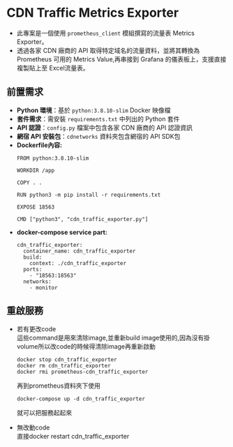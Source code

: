# CDN Traffic Metrics Exporter

- 此專案是一個使用 `prometheus_client` 模組撰寫的流量表 Metrics Exporter。  
- 透過各家 CDN 廠商的 API 取得特定域名的流量資料，並將其轉換為 Prometheus 可用的 Metrics Value,再串接到 Grafana 的儀表板上，支援直接複製貼上至 Excel流量表。

## 前置需求
- **Python 環境**：基於 `python:3.8.10-slim` Docker 映像檔
- **套件需求**：需安裝 `requirements.txt` 中列出的 Python 套件
- **API 認證**：`config.py` 檔案中包含各家 CDN 廠商的 API 認證資訊
- **網宿 API 安裝包**：`cdnetworks` 資料夾包含網宿的 API SDK包
- **Dockerfile內容:**  
    ```
    FROM python:3.8.10-slim

    WORKDIR /app

    COPY . .

    RUN python3 -m pip install -r requirements.txt

    EXPOSE 18563

    CMD ["python3", "cdn_traffic_exporter.py"]
    ```  
- **docker-compose service part:**  
    ```
    cdn_traffic_exporter:
      container_name: cdn_traffic_exporter
      build:
        context: ./cdn_traffic_exporter
      ports:
        - "18563:18563"
      networks:
        - monitor
    ```

## 重啟服務
- 若有更改code  
    這些command是用來清除image,並重新build image使用的,因為沒有掛volume所以改code的時候得清除image再重新啟動  
    ```
    docker stop cdn_traffic_exporter
    docker rm cdn_traffic_exporter
    docker rmi prometheus-cdn_traffic_exporter
    ```
    再到prometheus資料夾下使用
    ```
    docker-compose up -d cdn_traffic_exporter
    ```
    就可以把服務起起來  
    
- 無改動code  
    直接docker restart cdn_traffic_exporter